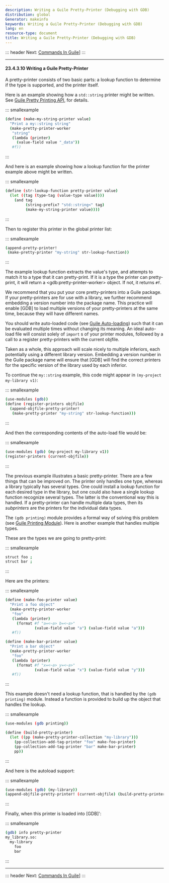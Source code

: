 ```yaml
---
description: Writing a Guile Pretty-Printer (Debugging with GDB)
distribution: global
Generator: makeinfo
keywords: Writing a Guile Pretty-Printer (Debugging with GDB)
lang: en
resource-type: document
title: Writing a Guile Pretty-Printer (Debugging with GDB)
---
```

::: header
Next: [Commands In Guile](Commands-In-Guile.html#Commands-In-Guile)]
:::

---

#### 23.4.3.10 Writing a Guile Pretty-Printer

A pretty-printer consists of two basic parts: a lookup function to determine if the type is supported, and the printer itself.

Here is an example showing how a `std::string` printer might be written. See [Guile Pretty Printing API](Guile-Pretty-Printing-API.html#Guile-Pretty-Printing-API), for details.

::: smallexample

```bash
(define (make-my-string-printer value)
  "Print a my::string string"
  (make-pretty-printer-worker
   "string"
   (lambda (printer)
     (value-field value "_data"))
   #f))
```

:::

And here is an example showing how a lookup function for the printer example above might be written.

::: smallexample

```bash
(define (str-lookup-function pretty-printer value)
  (let ((tag (type-tag (value-type value))))
    (and tag
         (string-prefix? "std::string<" tag)
         (make-my-string-printer value))))
```

:::

Then to register this printer in the global printer list:

::: smallexample

```bash
(append-pretty-printer!
 (make-pretty-printer "my-string" str-lookup-function))
```

:::

The example lookup function extracts the value's type, and attempts to match it to a type that it can pretty-print. If it is a type the printer can pretty-print, it will return a \<gdb:pretty-printer-worker\> object. If not, it returns `#f`.

We recommend that you put your core pretty-printers into a Guile package. If your pretty-printers are for use with a library, we further recommend embedding a version number into the package name. This practice will enable [GDB] to load multiple versions of your pretty-printers at the same time, because they will have different names.

You should write auto-loaded code (see [Guile Auto-loading](Guile-Auto_002dloading.html#Guile-Auto_002dloading)) such that it can be evaluated multiple times without changing its meaning. An ideal auto-load file will consist solely of `import` s of your printer modules, followed by a call to a register pretty-printers with the current objfile.

Taken as a whole, this approach will scale nicely to multiple inferiors, each potentially using a different library version. Embedding a version number in the Guile package name will ensure that [GDB] will find the correct printers for the specific version of the library used by each inferior.

To continue the `my::string` example, this code might appear in `(my-project my-library v1)`:

::: smallexample

```bash
(use-modules (gdb))
(define (register-printers objfile)
  (append-objfile-pretty-printer!
   (make-pretty-printer "my-string" str-lookup-function)))
```

:::

And then the corresponding contents of the auto-load file would be:

::: smallexample

```bash
(use-modules (gdb) (my-project my-library v1))
(register-printers (current-objfile))
```

:::

The previous example illustrates a basic pretty-printer. There are a few things that can be improved on. The printer only handles one type, whereas a library typically has several types. One could install a lookup function for each desired type in the library, but one could also have a single lookup function recognize several types. The latter is the conventional way this is handled. If a pretty-printer can handle multiple data types, then its *subprinters* are the printers for the individual data types.

The `(gdb printing)` module provides a formal way of solving this problem (see [Guile Printing Module](Guile-Printing-Module.html#Guile-Printing-Module)). Here is another example that handles multiple types.

These are the types we are going to pretty-print:

::: smallexample

```bash
struct foo ;
struct bar ;
```

:::

Here are the printers:

::: smallexample

```bash
(define (make-foo-printer value)
  "Print a foo object"
  (make-pretty-printer-worker
   "foo"
   (lambda (printer)
     (format #f "a=<~a> b=<~a>"
             (value-field value "a") (value-field value "a")))
   #f))

(define (make-bar-printer value)
  "Print a bar object"
  (make-pretty-printer-worker
   "foo"
   (lambda (printer)
     (format #f "x=<~a> y=<~a>"
             (value-field value "x") (value-field value "y")))
   #f))
```

:::

This example doesn't need a lookup function, that is handled by the `(gdb printing)` module. Instead a function is provided to build up the object that handles the lookup.

::: smallexample

```bash
(use-modules (gdb printing))

(define (build-pretty-printer)
  (let ((pp (make-pretty-printer-collection "my-library")))
    (pp-collection-add-tag-printer "foo" make-foo-printer)
    (pp-collection-add-tag-printer "bar" make-bar-printer)
    pp))
```

:::

And here is the autoload support:

::: smallexample

```bash
(use-modules (gdb) (my-library))
(append-objfile-pretty-printer! (current-objfile) (build-pretty-printer))
```

:::

Finally, when this printer is loaded into [GDB]':

::: smallexample

```bash
(gdb) info pretty-printer
my_library.so:
  my-library
    foo
    bar
```

:::

---

::: header
Next: [Commands In Guile](Commands-In-Guile.html#Commands-In-Guile)]
:::
